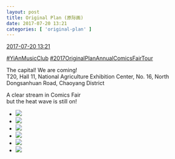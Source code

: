 ```yaml
---
layout: post
title: Original Plan (原际画)
date: 2017-07-20 13:21
categories: [ 'original-plan' ]
---
```


<div class="weibo-info">
  <a href="http://weibo.com/5626539553/Fdfsal1ib">2017-07-20 13:21</a>
</div>

[#YiAnMusicClub](http://weibo.com/p/100808beae2e3e05b17b64f63ebedca39f19b2) [#2017OriginalPlanAnnualComicsFairTour](http://weibo.com/p/10080866fd4c572071bf6b4846c4889f6c6173)

The capital! We are coming!  
T20, Hall 11, National Agriculture Exhibition Center, No. 16, North Dongsanhuan Road, Chaoyang District

A clear stream in Comics Fair  
but the heat wave is still on!

<!-- more -->

<ul class="weibo-pic-list-2">
  <li class="weibo-pic">
    <a href="https://wx1.sinaimg.cn/mw690/0068MnXXgy1fhq9aqxtw0j328l1w0nph.jpg"><img src="https://wx1.sinaimg.cn/thumb150/0068MnXXgy1fhq9aqxtw0j328l1w0nph.jpg" /></a>
  </li>
  <li class="weibo-pic">
    <a href="https://wx3.sinaimg.cn/mw690/0068MnXXgy1fhq91xp47xj33402c0npe.jpg"><img src="https://wx3.sinaimg.cn/thumb150/0068MnXXgy1fhq91xp47xj33402c0npe.jpg" /></a>
  </li>
  <li class="weibo-pic">
    <a href="https://wx3.sinaimg.cn/mw690/0068MnXXgy1fhq9g0zvxij33402c0u0y.jpg"><img src="https://wx3.sinaimg.cn/thumb150/0068MnXXgy1fhq9g0zvxij33402c0u0y.jpg" /></a>
  </li>
  <li class="weibo-pic">
    <a href="https://wx4.sinaimg.cn/mw690/0068MnXXgy1fhqa4l8309j33402c0qv6.jpg"><img src="https://wx4.sinaimg.cn/thumb150/0068MnXXgy1fhqa4l8309j33402c0qv6.jpg" /></a>
  </li>
  <li class="weibo-pic">
    <a href="https://wx3.sinaimg.cn/mw690/0068MnXXgy1fhqa53fjrcj33402c04qq.jpg"><img src="https://wx3.sinaimg.cn/thumb150/0068MnXXgy1fhqa53fjrcj33402c04qq.jpg" /></a>
  </li>
  <li class="weibo-pic">
    <a href="https://wx3.sinaimg.cn/mw690/0068MnXXgy1fhqa3v3bqfj33402c0e82.jpg"><img src="https://wx3.sinaimg.cn/thumb150/0068MnXXgy1fhqa3v3bqfj33402c0e82.jpg" /></a>
  </li>
</ul>
